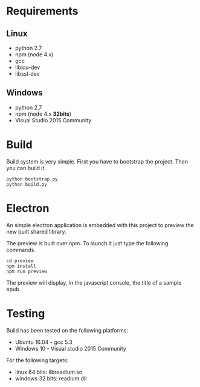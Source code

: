 # Requirements

## Linux

* python 2.7
* npm (node 4.x)
* gcc
* libicu-dev 
* libssl-dev

## Windows

* python 2.7
* npm (node 4.x **32bits**)
* Visual Studio 2015 Community

# Build

Build system is very simple.
First you have to bootstrap the project.
Then you can build it.

```
python bootstrap.py
python build.py
```

# Electron

An simple electron application is embedded with this project 
to preview the new built shared library.

The preview is built over npm. To launch it just type the following commands.

```
cd preview
npm install
npm run preview
```

The preview will display, in the javascript console, 
the title of a sample epub. 

# Testing

Build has been tested on the following platforms:
* Ubuntu 16.04 - gcc 5.3
* Windows 10 - Visual studio 2015 Community

For the following targets:
* linux 64 bits: libreadium.so
* windows 32 bits: readium.dll